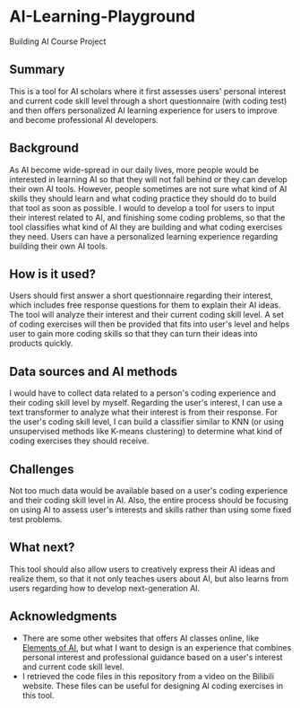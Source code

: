 # AI-Learning-Playground

Building AI Course Project

## Summary

This is a tool for AI scholars where it first assesses users' personal interest and current code skill level through a short questionnaire (with coding test) and then offers personalized AI learning experience for users to improve and become professional AI developers.

## Background

As AI become wide-spread in our daily lives, more people would be interested in learning AI so that they will not fall behind or they can develop their own AI tools. However, people sometimes are not sure what kind of AI skills they should learn and what coding practice they should do to build that tool as soon as possible. I would to develop a tool for users to input their interest related to AI, and finishing some coding problems, so that the tool classifies what kind of AI they are building and what coding exercises they need. Users can have a personalized learning experience regarding building their own AI tools.

## How is it used?

Users should first answer a short questionnaire regarding their interest, which includes free response questions for them to explain their AI ideas. The tool will analyze their interest and their current coding skill level. A set of coding exercises will then be provided that fits into user's level and helps user to gain more coding skills so that they can turn their ideas into products quickly.

## Data sources and AI methods

I would have to collect data related to a person's coding experience and their coding skill level by myself. Regarding the user's interest, I can use a text transformer to analyze what their interest is from their response. For the user's coding skill level, I can build a classifier similar to KNN (or using unsupervised methods like K-means clustering) to determine what kind of coding exercises they should receive.

## Challenges

Not too much data would be available based on a user's coding experience and their coding skill level in AI. Also, the entire process should be focusing on using AI to assess user's interests and skills rather than using some fixed test problems.

## What next?

This tool should also allow users to creatively express their AI ideas and realize them, so that it not only teaches users about AI, but also learns from users regarding how to develop next-generation AI.

## Acknowledgments

- There are some other websites that offers AI classes online, like [Elements of AI](https://www.elementsofai.com/), but what I want to design is an experience that combines personal interest and professional guidance based on a user's interest and current code skill level.
- I retrieved the code files in this repository from a video on the Bilibili website. These files can be useful for designing AI coding exercises in this tool.
